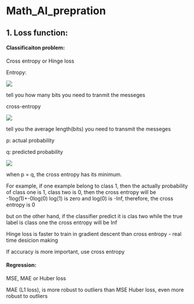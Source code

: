 # Math_AI_prepration
## 1. Loss function:

#### Classificaiton problem:

Cross entropy or Hinge loss

Entropy: 

![](https://latex.codecogs.com/gif.latex?-\sum&space;_{i}{p_{i}}log{_2}({p_i}))

tell you how many bits you need to tranmit the messeges

cross-entropy

![](https://latex.codecogs.com/gif.latex?H({p},{q})=-\sum&space;_{i}{p_{i}}log{_2}({q_i}))

tell you the average length(bits) you need to transmit the messeges

p: actual probability

q: predicted probability

![](https://people.richland.edu/james/lecture/m116/logs/log2.gif)

when p = q, the cross entropy has its minimum.

For example, if one example belong to class 1, then the actually probability of class one is 1, class two is 0,
then the cross entropy will be -1log(1)+-0log(0) 
log(1) is zero and log(0) is -Inf, therefore, the cross entropy is 0

but on the other hand, if the classifier predict it is clas two while the true label is class one
the cross entropy will be Inf

Hinge loss is faster to train in gradient descent than cross entropy - real time desicion making

If accuracy is more important, use cross entropy

#### Regression:
MSE, MAE or Huber loss

MAE (L1 loss), is more robust to outliers than MSE
Huber loss, even more robust to outliers
